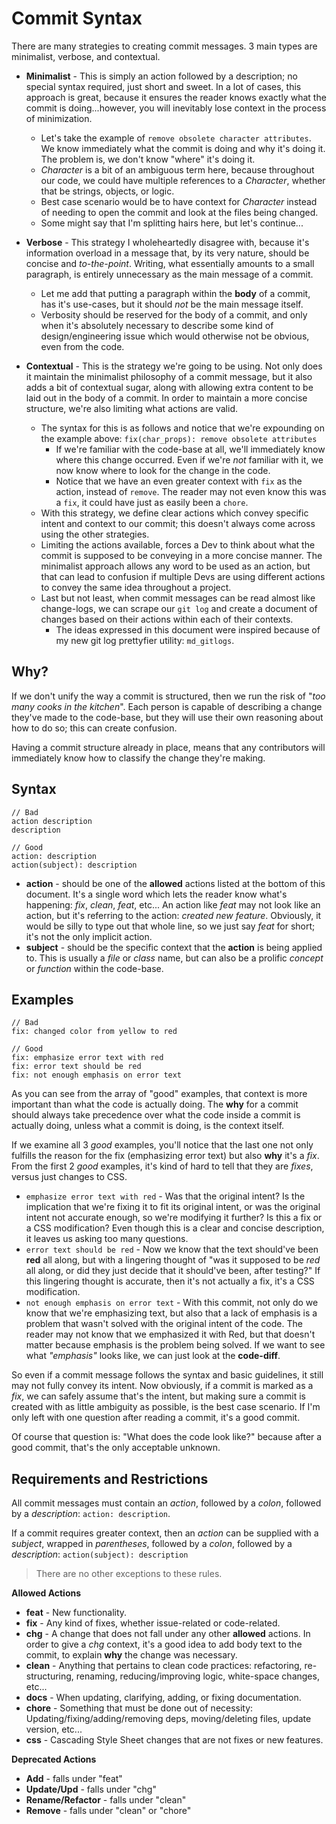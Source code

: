 # Commit Syntax
There are many strategies to creating commit messages. 3 main types are minimalist, verbose, and contextual.

- **Minimalist** - This is simply an action followed by a description; no special syntax required, just short and sweet. In a lot of cases, this approach is great, because it ensures the reader knows exactly what the commit is doing...however, you will inevitably lose context in the process of minimization.
	- Let's take the example of `remove obsolete character attributes`. We know immediately what the commit is doing and why it's doing it. The problem is, we don't know "where" it's doing it. 
	- *Character* is a bit of an ambiguous term here, because throughout our code, we could have multiple references to a *Character*, whether that be strings, objects, or logic. 
	- Best case scenario would be to have context for *Character* instead of needing to open the commit and look at the files being changed.
	- Some might say that I'm splitting hairs here, but let's continue...

- **Verbose** - This strategy I wholeheartedly disagree with, because it's information overload in a message that, by its very nature, should be concise and *to-the-point*. Writing, what essentially amounts to a small paragraph, is entirely unnecessary as the main message of a commit. 
	- Let me add that putting a paragraph within the **body** of a commit, has it's use-cases, but it should *not* be the main message itself.
	- Verbosity should be reserved for the body of a commit, and only when it's absolutely necessary to describe some kind of design/engineering issue which would otherwise not be obvious, even from the code.

- **Contextual** - This is the strategy we're going to be using. Not only does it maintain the minimalist philosophy of a commit message, but it also adds a bit of contextual sugar, along with allowing extra content to be laid out in the body of a commit. In order to maintain a more concise structure, we're also limiting what actions are valid.
	- The syntax for this is as follows and notice that we're expounding on the example above: `fix(char_props): remove obsolete attributes`
		- If we're familiar with the code-base at all, we'll immediately know where this change occurred. Even if we're *not* familiar with it, we now know where to look for the change in the code.
		- Notice that we have an even greater context with `fix` as the action, instead of `remove`. The reader may not even know this was a `fix`, it could have just as easily been a `chore`.
	- With this strategy, we define clear actions which convey specific intent and context to our commit; this doesn't always come across using the other strategies.
	- Limiting the actions available, forces a Dev to think about what the commit is supposed to be conveying in a more concise manner. The minimalist approach allows any word to be used as an action, but that can lead to confusion if multiple Devs are using different actions to convey the same idea throughout a project.
	- Last but not least, when commit messages can be read almost like change-logs, we can scrape our `git log` and create a document of changes based on their actions within each of their contexts.
		- The ideas expressed in this document were inspired because of my new git log prettyfier utility: `md_gitlogs`.


## Why?
If we don't unify the way a commit is structured, then we run the risk of "*too many cooks in the kitchen*". Each person is capable of describing a change they've made to the code-base, but they will use their own reasoning about how to do so; this can create confusion.

Having a commit structure already in place, means that any contributors will immediately know how to classify the change they're making.

## Syntax
```
// Bad
action description
description

// Good
action: description
action(subject): description
```
- **action** - should be one of the **allowed** actions listed at the bottom of this document. It's a single word which lets the reader know what's happening: *fix*, *clean*, *feat*, etc... An action like *feat* may not look like an action, but it's referring to the action: *created new feature*. Obviously, it would be silly to type out that whole line, so we just say *feat* for short; it's not the only implicit action.
- **subject** - should be the specific context that the **action** is being applied to. This is usually a *file* or *class* name, but can also be a prolific *concept* or *function* within the code-base.

## Examples
```
// Bad
fix: changed color from yellow to red

// Good
fix: emphasize error text with red
fix: error text should be red
fix: not enough emphasis on error text
```
As you can see from the array of "good" examples, that context is more important than what the code is actually doing. The **why** for a commit should always take precedence over what the code inside a commit is actually doing, unless what a commit is doing, is the context itself.

If we examine all 3 *good* examples, you'll notice that the last one not only fulfills the reason for the fix (emphasizing error text) but also **why** it's a *fix*. From the first 2 *good* examples, it's kind of hard to tell that they are *fixes*, versus just changes to CSS.

- `emphasize error text with red` - Was that the original intent? Is the implication that we're fixing it to fit its original intent, or was the original intent not accurate enough, so we're modifying it further? Is this a fix or a CSS modification? Even though this is a clear and concise description, it leaves us asking too many questions.
- `error text should be red` - Now we know that the text should've been **red** all along, but with a lingering thought of "was it supposed to be *red* all along, or did they just decide that it should've been, after testing?" If this lingering thought is accurate, then it's not actually a fix, it's a CSS modification.
- `not enough emphasis on error text` - With this commit, not only do we know that we're emphasizing text, but also that a lack of emphasis is a problem that wasn't solved with the original intent of the code. The reader may not know that we emphasized it with Red, but that doesn't matter because emphasis is the problem being solved. If we want to see what *"emphasis"* looks like, we can just look at the **code-diff**.

So even if a commit message follows the syntax and basic guidelines, it still may not fully convey its intent. Now obviously, if a commit is marked as a *fix*, we can safely assume that's the intent, but making sure a commit is created with as little ambiguity as possible, is the best case scenario. If I'm only left with one question after reading a commit, it's a good commit.

Of course that question is: "What does the code look like?" because after a good commit, that's the only acceptable unknown.


## Requirements and Restrictions
All commit messages must contain an *action*, followed by a *colon*, followed by a *description*: `action: description`. 

If a commit requires greater context, then an *action* can be supplied with a *subject*, wrapped in *parentheses*, followed by a *colon*, followed by a *description*: `action(subject): description`

> There are no other exceptions to these rules.

**Allowed Actions**
- **feat** - New functionality.
- **fix** - Any kind of fixes, whether issue-related or code-related.
- **chg** - A change that does not fall under any other **allowed** actions. In order to give a *chg* context, it's a good idea to add body text to the commit, to explain **why** the change was necessary.
- **clean** - Anything that pertains to clean code practices: refactoring, re-structuring, renaming, reducing/improving logic, white-space changes, etc...
- **docs** - When updating, clarifying, adding, or fixing documentation.
- **chore** - Something that must be done out of necessity: Updating/fixing/adding/removing deps, moving/deleting files, update version, etc...
- **css** - Cascading Style Sheet changes that are not fixes or new features.

**Deprecated Actions**
- **Add** - falls under "feat"
- **Update/Upd** - falls under "chg"
- **Rename/Refactor** - falls under "clean"
- **Remove** - falls under "clean" or "chore"